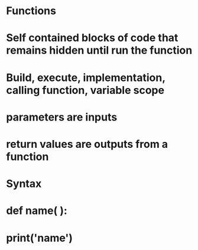 # Functions
# Self contained blocks of code that remains hidden until run the function
# Build, execute, implementation, calling function, variable scope
# parameters are inputs
# return values are outputs from a function

# Syntax
# def name( ):
#    print('name')




